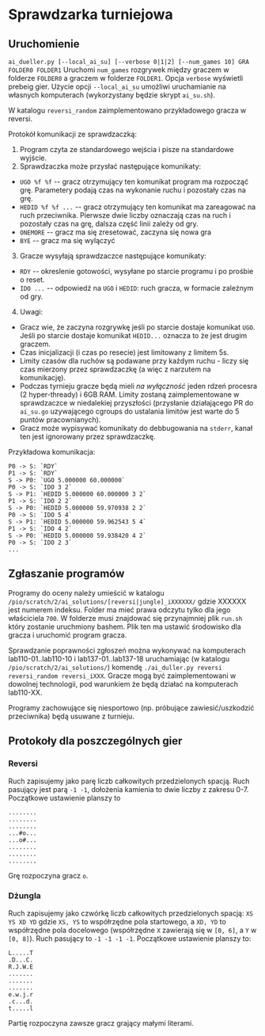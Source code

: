 # Sprawdzarka turniejowa

## Uruchomienie
`ai_dueller.py [--local_ai_su] [--verbose 0|1|2] [--num_games 10] GRA FOLDER0 FOLDER1`
Uruchomi `num_games` rozgrywek między graczem w folderze `FOLDER0` a graczem w folderze `FOLDER1`. Opcja `verbose` wyświetli prebeig gier. Użycie opcji `--local_ai_su` umożliwi uruchamianie na własnych komputerach (wykorzystany będzie skrypt `ai_su.sh`).

W katalogu `reversi_random` zaimplementowano przykładowego gracza w reversi.

Protokół komunikacji ze sprawdzaczką:
1. Program czyta ze standardowego wejścia i pisze na standardowe wyjście.
2. Sprawdzaczka może przysłać następujące komunikaty:
- `UGO %f %f` -- gracz otrzymujący ten komunikat program ma rozpocząć grę. Parametery podają czas na wykonanie ruchu i pozostały czas na grę.
- `HEDID %f %f ...` -- gracz otrzymujący ten komunikat ma zareagować na ruch przeciwnika. Pierwsze dwie liczby oznaczają czas na ruch i pozostały czas na grę, dalsza część linii zależy od gry.
- `ONEMORE` -- gracz ma się zresetować, zaczyna się nowa gra
- `BYE` -- gracz ma się wylączyć
3. Gracze wysyłają sprawdzaczce następujące komunikaty:
- `RDY` -- okreslenie gotowości, wysyłane po starcie programu i po prośbie o reset.
- `IDO ...` -- odpowiedź na `UGO` i `HEDID`: ruch gracza, w formacie zależnym od gry.
4. Uwagi:
- Gracz wie, że zaczyna rozgrywkę jeśli po starcie dostaje komunikat `UGO`. Jeśli po starcie dostaje komunikat `HEDID...` oznacza to że jest drugim graczem.
- Czas inicjalizacji (i czas po resecie) jest limitowany z limitem 5s.
- Limity czasów dla ruchów są podawane przy każdym ruchu - liczy się czas mierzony przez sprawdzaczkę (a więc z narzutem na komunikację).
- Podczas tyrnieju gracze będą mieli *na wyłączność* jeden rdzeń procesra (2 hyper-thready) i 6GB RAM. Limity zostaną zaimplementowane w sprawdzaczce w niedalekiej przyszłości (przysłanie działającego PR do `ai_su.go` uzywającego cgroups do ustalania limitów jest warte do 5 puntów pracownianych).
- Gracz może wypisywać komunikaty do debbugowania na `stderr`, kanał ten jest ignorowany przez sprawdzaczkę.

Przykładowa komunikacja:
```
P0 -> S: `RDY`
P1 -> S: `RDY`
S -> P0: `UGO 5.000000 60.000000`
P0 -> S: `IDO 3 2`
S -> P1: `HEDID 5.000000 60.000000 3 2`
P1 -> S: `IDO 2 2`
S -> P0: `HEDID 5.000000 59.970938 2 2`
P0 -> S: `IDO 5 4`
S -> P1: `HEDID 5.000000 59.962543 5 4`
P1 -> S: `IDO 4 2`
S -> P0: `HEDID 5.000000 59.938420 4 2`
P0 -> S: `IDO 2 3`
...
```

## Zgłaszanie programów
Programy do oceny należy umieścić w katalogu `/pio/scratch/2/ai_solutions/[reversi|jungle]_iXXXXXX/` gdzie XXXXXX jest numerem indeksu. Folder ma mieć prawa odczytu tylko dla jego właściciela `700`. W folderze musi znajdować się przynajmniej plik `run.sh` który zostanie uruchmiony bashem. Plik ten ma ustawić środowisko dla gracza i uruchomić program gracza.

Sprawdzanie poprawności zgłoszeń można wykonywać na komputerach lab110-01..lab110-10 i lab137-01..lab137-18 uruchamiając (w katalogu `/pio/scratch/2/ai_solutions/`) komendę `./ai_duller.py reversi reversi_random reversi_iXXX`. Gracze mogą być zaimplementowani w dowolnej technologii, pod warunkiem że będą działać na komputerach lab110-XX.

Programy zachowujące się niesportowo (np. próbujące zawiesić/uszkodzić przeciwnika) będą usuwane z turnieju.

## Protokoły dla poszczególnych gier

### Reversi
Ruch zapisujemy jako parę liczb całkowitych przedzielonych spacją. Ruch pasujący jest parą `-1 -1`, dołożenia kamienia to dwie liczby z zakresu 0-7. Początkowe ustawienie planszy to
```
........
........
........
...#o...
...o#...
........
........
........
```
Grę rozpoczyna gracz `o`. 

### Dżungla
Ruch zapisujemy jako czwórkę liczb całkowitych przedzielonych spacją: `XS YS XD YD` gdzie `XS, YS` to współrzędne pola startowego, a `XD, YD` to współrzędne pola docelowego (współrzędne `X` zawierają się w `[0, 6]`, a `Y` w `[0, 8]`). Ruch pasujący to `-1 -1 -1 -1`. Początkowe ustawienie planszy to:
```
L.....T
.D...C.
R.J.W.E
.......
.......
.......
e.w.j.r
.c...d.
t.....l
```
Partię rozpoczyna zawsze gracz grający małymi literami.
